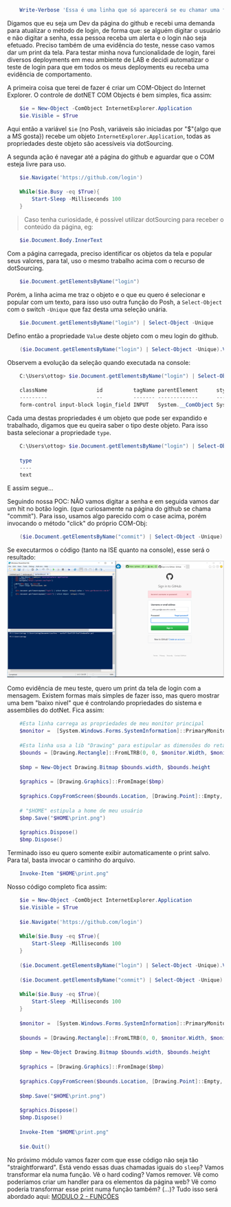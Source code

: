 ~~~powershell
    Write-Verbose 'Essa é uma linha que só aparecerá se eu chamar uma função com o switch "-verbose" '
~~~

Digamos que eu seja um Dev da página do github e recebi uma demanda para atualizar o método de login, de forma que: se alguém digitar o usuário e não digitar a senha, essa pessoa receba um alerta e o login não seja efetuado. Preciso também de uma evidência do teste, nesse caso vamos dar um print da tela. Para testar minha nova funcionalidade de login, farei diversos deployments em meu ambiente de LAB e decidi automatizar o teste de login para que em todos os meus deployments eu receba uma evidência de comportamento.

A primeira coisa que terei de fazer é criar um COM-Object do Internet Explorer. O controle de dotNET COM Objects é bem simples, fica assim:

~~~powershell
    $ie = New-Object -ComObject InternetExplorer.Application
    $ie.Visible = $True
~~~

Aqui então a variável `$ie` (no Posh, variáveis são iniciadas por "$"{algo que a MS gosta}) recebe um objeto `InternetExplorer.Application`, todas as propriedades deste objeto são acessíveis via dotSourcing.

A segunda ação é navegar até a página do github e aguardar que o COM esteja livre para uso.

~~~powershell
    $ie.Navigate('https://github.com/login')

    While($ie.Busy -eq $True){
        Start-Sleep -Milliseconds 100
    }
~~~

>Caso tenha curiosidade, é possível utilizar dotSourcing para receber o conteúdo da página, eg:
~~~powershell
    $ie.Document.Body.InnerText
~~~

Com a página carregada, preciso identificar os objetos da tela e popular seus valores, para tal, uso o mesmo trabalho acima com o recurso de dotSourcing.

~~~powershell
    $ie.Document.getElementsByName("login")
~~~ 

Porém, a linha acima me traz o objeto e o que eu quero é selecionar e popular com um texto, para isso uso outra função do Posh, a `Select-Object` com o switch `-Unique` que faz desta uma seleção unária.

~~~powershell
    $ie.Document.getElementsByName("login") | Select-Object -Unique
~~~

Defino então a propriedade `Value` deste objeto com o meu login do github.

~~~powershell
    ($ie.Document.getElementsByName("login") | Select-Object -Unique).Value = "otto.gori@concrete.com.br"
~~~

Observem a evolução da seleção quando executada na console:

~~~powershell
    C:\Users\ottog> $ie.Document.getElementsByName("login") | Select-Object -Unique | Format-Table

    className                id          tagName parentElement      style              onhelp onclick ondblclick onkeydown onkeyup
    ---------                --          ------- -------------      -----              ------ ------- ---------- --------- -------
    form-control input-block login_field INPUT   System.__ComObject System.__ComObject
~~~

Cada uma destas propriedades é um objeto que pode ser expandido e trabalhado, digamos que eu queira saber o tipo deste objeto. Para isso basta selecionar a propriedade `type`.

~~~powershell
    C:\Users\ottog> $ie.Document.getElementsByName("login") | Select-Object type | Format-Table

    type
    ----
    text
~~~

E assim segue...

Seguindo nossa POC: NÃO vamos digitar a senha e em seguida vamos dar um hit no botão login. (que curiosamente na página do github se chama "commit"). Para isso, usamos algo parecido com o case acima, porém invocando o método "click" do próprio COM-Obj:

~~~powershell
    ($ie.Document.getElementsByName("commit") | Select-Object -Unique).Click()
~~~

Se executarmos o código (tanto na ISE quanto na console), esse será o resultado:
![](../imgs/gitFail.png)

Como evidência de meu teste, quero um print da tela de login com a mensagem. Existem formas mais simples de fazer isso, mas quero mostrar uma bem "baixo nivel" que é controlando propriedades do sistema e assemblies do dotNet. Fica assim:

~~~powershell
    #Esta linha carrega as propriedades de meu monitor principal
    $monitor =  [System.Windows.Forms.SystemInformation]::PrimaryMonitorSize
    
    #Esta linha usa a lib "Drawing" para estipular as dimensões do retângulo que será a minha imagem. Observem o cast feito na variável "$monitor" para obter a altura e largura do monitor
    $bounds = [Drawing.Rectangle]::FromLTRB(0, 0, $monitor.Width, $monitor.Height) 

    $bmp = New-Object Drawing.Bitmap $bounds.width, $bounds.height

    $graphics = [Drawing.Graphics]::FromImage($bmp)

    $graphics.CopyFromScreen($bounds.Location, [Drawing.Point]::Empty, $bounds.size)

    # "$HOME" estipula a home de meu usuário
    $bmp.Save("$HOME\print.png")

    $graphics.Dispose()
    $bmp.Dispose()
~~~

Terminado isso eu quero somente exibir automaticamente o print salvo. Para tal, basta invocar o caminho do arquivo.

~~~powershell
    Invoke-Item "$HOME\print.png"
~~~

Nosso código completo fica assim:

~~~powershell
    $ie = New-Object -ComObject InternetExplorer.Application
    $ie.Visible = $True

    $ie.Navigate('https://github.com/login')

    While($ie.Busy -eq $True){
        Start-Sleep -Milliseconds 100
    }

    ($ie.Document.getElementsByName("login") | Select-Object -Unique).Value = "otto.gori@concrete.com.br"

    ($ie.Document.getElementsByName("commit") | Select-Object -Unique).Click()

    While($ie.Busy -eq $True){
        Start-Sleep -Milliseconds 100
    }

    $monitor =  [System.Windows.Forms.SystemInformation]::PrimaryMonitorSize

    $bounds = [Drawing.Rectangle]::FromLTRB(0, 0, $monitor.Width, $monitor.Height)

    $bmp = New-Object Drawing.Bitmap $bounds.width, $bounds.height

    $graphics = [Drawing.Graphics]::FromImage($bmp)

    $graphics.CopyFromScreen($bounds.Location, [Drawing.Point]::Empty, $bounds.size)

    $bmp.Save("$HOME\print.png")

    $graphics.Dispose()
    $bmp.Dispose()

    Invoke-Item "$HOME\print.png"

    $ie.Quit()
~~~

No próximo módulo vamos fazer com que esse código não seja tão "straightforward". Está vendo essas duas chamadas iguais do `sleep`? Vamos transformar ela numa função. Vê o hard coding? Vamos remover. Vê como poderíamos criar um handler para os elementos da página web? Vê como poderia transformar esse print numa função também? (...)? 
Tudo isso será abordado aqui: [MODULO 2 - FUNÇÕES](./fnc.md)